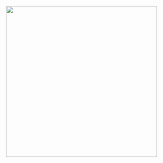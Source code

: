 <p align="center"><a href="https://laravel.com" target="_blank"><img src="/Images/20210601_122816.gif
" width="400"></a></p>
